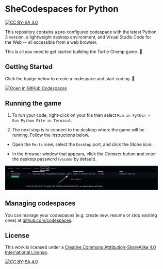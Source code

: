 # SheCodespaces for Python 

[![CC BY-SA 4.0][cc-by-sa-shield]][cc-by-sa]

This repository contains a pre-configured codespace with the latest Python 3 version, a lightweight desktop environment, and Visual Studio Code for the Web -- all accessible from a web browser.

This is all you need to get started building the Turtle Chomp game. :turtle:

## Getting Started

Click the badge below to create a codespace and start coding. :rocket:

[![Open in GitHub Codespaces](https://github.com/codespaces/badge.svg)](https://codespaces.new/SheCodesAustralia/shecodespaces-python)

## Running the game

1. To run your code, right-click on your file then select `Run in Python > Run Python File in Terminal`.

2. The next step is to connect to the desktop where the game will be running. Follow the instructions below.

 - Open the `Ports` view, select the `Desktop` port, and click the Globe icon.

 - In the browser window that appears, click the *Connect* button and enter the desktop password (`vscode` by default).

![Connect to desktop environment](./assets/open_desktop_env.png)

## Managing codespaces

You can manage your codespaces (e.g. create new, resume or stop existing ones) at [github.com/codespaces](https://github.com/codespaces).

## License

This work is licensed under a
[Creative Commons Attribution-ShareAlike 4.0 International License][cc-by-sa].

[![CC BY-SA 4.0][cc-by-sa-image]][cc-by-sa]

[cc-by-sa]: http://creativecommons.org/licenses/by-sa/4.0/
[cc-by-sa-image]: https://licensebuttons.net/l/by-sa/4.0/88x31.png
[cc-by-sa-shield]: https://img.shields.io/badge/License-CC%20BY--SA%204.0-lightgrey.svg
